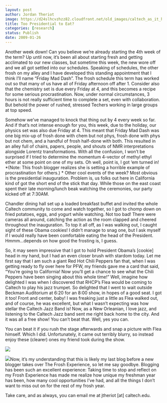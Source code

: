 ```yaml
---
layout: post
author: Jordan Theriot
image: https://d24slhcvzhzz82.cloudfront.net/old_images/caltech_as_it_happens/6a0105349b8251970b010536e914f1970b.jpg
title: Too Presidential to Eat?
categories: [research]
status: Publish
date: 2009-01-26
---
```



Another week down! Can you believe we’re already starting
the 4th week of the term? Up until now, it’s been all about starting
fresh and getting acclimated to our new classes, but sometime this week, the
new wore off and we all got settled into our schedules. Speaking of schedules,
the other frosh on my alley and I have developed this standing appointment that
I think I’ll name “Friday Mad Dash”. The frosh schedule this term has worked
out so that many of us have all of Friday afternoon off after 1. Consider also
that the chemistry set is due every Friday at 4, and this becomes a recipe for
some serious procrastination. Now, under normal circumstances, 3 hours is not
really sufficient time to complete a set, even with collaboration. But behold
the power of rushed, stressed Techers working in large groups at top speed.

Somehow we’ve managed to knock that thing out by 4 every week so far. And if
that’s not intense enough for you, this week, due to the holiday, our physics
set was also due Friday at 4. This meant that Friday Mad Dash was one big
mix-up of frosh done with chem but not phys, frosh done with phys but not chem,
and a handful of frosh half-done with both. This resulted in an alley full of chairs,
papers, people, and shouts of NMR interpretations alongside Lorentz
transformations. With all the confusion, I won’t be surprised if I tried to
determine the momentum 4-vector of methyl ethyl ether at some point on one of
my sets. Oh well, point is, I got ‘em turned in! *(Note: This frosh blogger realizes she is setting a horrible example of
procrastination for others.) *
Other cool events of the week? Most obvious is the presidential
inauguration. Problem is, us folks out here in California kind of got the short
end of the stick that day. While those on the east coast spent their late
morning/lunch beak watching the ceremonies, our party kicked off at 7:30AM.

Chandler dining hall set up a loaded breakfast buffet and invited the whole
Caltech community to come and watch together, so I got to chomp down on fried
potatoes, eggs, and yogurt while watching. Not too bad! There were cameras all
around, catching the action as the room clapped and cheered throughout the
inauguration. To top it all off, as I was walking out, I caught sight of these
Obama cookies! I didn’t manage to snag one, but I ask myself if I would really
have been comfortable eating the head of the President. Hmmm…depends on how
good the frosting is, I guess.

  
So, it may seem impressive that I got to hold President
Obama’s [cookie] head in my hand, but I had an even closer brush with stardom
today. Let me first say that I am such a giant Red Hot Chili Peppers fan that,
when I was getting ready to fly over here for PFW, my friends gave me a card
that said, “You’re going to California! Now you’ll get a chance to see what the
Chili Peppers have been singing about this whole time!” Well, imagine how
delighted I was when I discovered that RHCP’s Flea would be coming to Caltech
to play his jazz trumpet. So delighted
that I went to wait outside Beckman Auditorium at 6:20 for an 8:00 show, in
hopes of a good seat. I got it too! Front and center, baby! I was freaking just
a little as Flea walked out, and of course, he was excellent, but what I wasn’t
expecting was how stellar the Caltech Jazz Band is! Now, as a New Orleanian, I
love jazz, and listening to the Caltech Jazz band sent me right back home to
the city. And it was all a free show! You can’t beat that. Well, yes you can.

You can beat it if you rush the stage afterwards and snap a picture with Flea
himself. Which I did. Unfortunately, it came out terribly blurry, so instead
enjoy these (clearer) ones my friend took during the show.


![](https://d24slhcvzhzz82.cloudfront.net/old_images/caltech_as_it_happens/6a0105349b8251970b010536e9153d970b.jpg)  


![](https://d24slhcvzhzz82.cloudfront.net/old_images/caltech_as_it_happens/6a0105349b8251970b010536e91554970b.jpg)Now, it’s my understanding that this is likely my last blog before
a new blogger takes over The Frosh Experience, so let me say goodbye. Blogging
has been such an excellent experience: Taking time to stop and reflect on my Frosh Experience has made me realize how
unique my freshman year has been, how many cool opportunities I’ve had, and all
the things I don’t want to miss out on for the rest of my frosh year.

Take care, and as always, you can email me at jtheriot [at] caltech.edu. 


